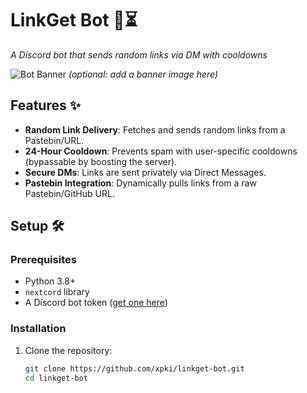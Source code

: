 # LinkGet Bot 🔗⏳  
*A Discord bot that sends random links via DM with cooldowns*  

![Bot Banner](https://i.imgur.com/placeholder.png) *(optional: add a banner image here)*  

## Features ✨  
- **Random Link Delivery**: Fetches and sends random links from a Pastebin/URL.  
- **24-Hour Cooldown**: Prevents spam with user-specific cooldowns (bypassable by boosting the server).  
- **Secure DMs**: Links are sent privately via Direct Messages.  
- **Pastebin Integration**: Dynamically pulls links from a raw Pastebin/GitHub URL.  

## Setup 🛠️  

### Prerequisites  
- Python 3.8+  
- `nextcord` library  
- A Discord bot token ([get one here](https://discord.com/developers/applications))  

### Installation  
1. Clone the repository:  
   ```bash  
   git clone https://github.com/xpki/linkget-bot.git  
   cd linkget-bot
